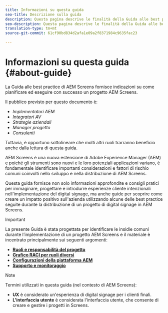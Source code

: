 ```yaml
---
title: Informazioni su questa guida
seo-title: Descrizione sulla guida
description: Questa pagina descrive le finalità della Guida alle best practice
seo-description: Questa pagina descrive le finalità della Guida alle best practice
translation-type: tm+mt
source-git-commit: 61cf90bd834d2afa1e09a2f8371984c9635fac23

---
```



# Informazioni su questa guida {#about-guide}

La Guida alle best practice di AEM Screens fornisce indicazioni su come pianificare ed eseguire con successo un progetto AEM Screens.

Il pubblico previsto per questo documento è:

* *Implementatori AEM*
* *Integratori AV*
* *Strategie aziendali*
* *Manager progetto*
* *Consulenti*

Tuttavia, è opportuno sottolineare che molti altri ruoli trarranno beneficio anche dalla lettura di questa guida.

AEM Screens è una nuova estensione di Adobe Experience Manager (AEM) e poiché gli strumenti sono nuovi e le loro potenziali applicazioni variano, è fondamentale identificare importanti considerazioni e fattori di rischio comuni coinvolti nello sviluppo e nella distribuzione di AEM Screens.

Questa guida fornisce non solo informazioni approfondite e consigli pratici per immaginare, progettare e introdurre esperienze cliente intenzionali nell'implementazione del digital signage, ma anche guide per scoprire come creare un impatto positivo sull'azienda utilizzando alcune delle best practice seguite durante la distribuzione di un progetto di digital signage in AEM Screens.
>[!IMPORTANT]
> La presente Guida è stata progettata per identificare le insidie comuni durante l’implementazione di un progetto AEM Screens e il materiale è incentrato principalmente sui seguenti argomenti:
>
> * **[Ruoli e responsabilità del progetto](roles-responsibilities.md)**
> * **[Grafico RACI per ruoli diversi](roles-responsibilities.md#raci-chart)**
> * **[Configurazioni della piattaforma AEM](aem-platform-configurations.md)**
> * **[Supporto e monitoraggio](support-monitoring.md)**


>[!NOTE]
> Termini utilizzati in questa guida (nel contesto di AEM Screens):
>
> * **UX** è considerato un'esperienza di digital signage per i clienti finali.
> * **L'interfaccia utente** è considerata l'interfaccia utente, che consente di creare e gestire i progetti in Screens.

